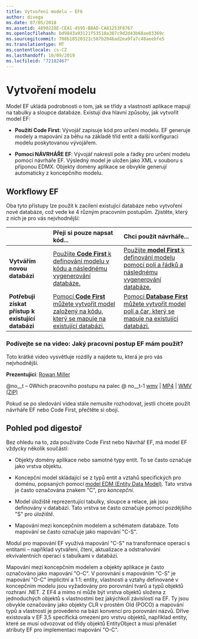 ```yaml
---
title: Vytvoření modelu – EF6
author: divega
ms.date: 07/05/2018
ms.assetid: 4890228E-CEA1-4595-B8AD-CA81253F8767
ms.openlocfilehash: bd9843a93121f53518a307c9d2d43b68ae03369c
ms.sourcegitcommit: 708b18520321c587b2046ad2ea9fa7c48aeebfe5
ms.translationtype: MT
ms.contentlocale: cs-CZ
ms.lasthandoff: 10/09/2019
ms.locfileid: "72182467"
---
```

# <a name="creating-a-model"></a>Vytvoření modelu

Model EF ukládá podrobnosti o tom, jak se třídy a vlastnosti aplikace mapují na tabulky a sloupce databáze. Existují dva hlavní způsoby, jak vytvořit model EF:

- **Použití Code First**: Vývojář zapisuje kód pro určení modelu. EF generuje modely a mapování za běhu na základě tříd entit a další konfiguraci modelu poskytovanou vývojářem.

- **Pomocí NÁVRHÁŘE EF**: Vývojář nakreslí pole a řádky pro určení modelu pomocí návrháře EF. Výsledný model je uložen jako XML v souboru s příponou EDMX. Objekty domény aplikace se obvykle generují automaticky z koncepčního modelu.

## <a name="ef-workflows"></a>Workflowy EF

Oba tyto přístupy lze použít k zacílení existující databáze nebo vytvoření nové databáze, což vede ke 4 různým pracovním postupům.
Zjistěte, který z nich je pro vás nejvhodnější:  

|                                           | Přeji si pouze napsat kód...                                                                                                                   | Chci použít návrháře...                                                                                                                        |
|:------------------------------------------|:-----------------------------------------------------------------------------------------------------------------------------------------------|:---------------------------------------------------------------------------------------------------------------------------------------------------|
| **Vytvářím novou databázi**          | [Použijte **Code First** k definování modelu v kódu a následnému vygenerování databáze.](~/ef6/modeling/code-first/workflows/new-database.md)           | [Použijte **model First** k definování modelu pomocí polí a řádků a následnému vygenerování databáze.](~/ef6/modeling/designer/workflows/model-first.md)   |
| **Potřebuji získat přístup k existující databázi** | [Pomocí **Code First** můžete vytvořit model založený na kódu, který se mapuje na existující databázi.](~/ef6/modeling/code-first/workflows/existing-database.md) | [Pomocí **Database First** můžete vytvořit model polí a čar, který se mapuje na existující databázi.](~/ef6/modeling/designer/workflows/database-first.md) |

### <a name="watch-the-video-what-ef-workflow-should-i-use"></a>Podívejte se na video: Jaký pracovní postup EF mám použít?

Toto krátké video vysvětluje rozdíly a najdete tu, která je pro vás nejvhodnější.

**Prezentující**: [Rowan Miller](https://romiller.com/)

@no__t – 0Which pracovního postupu na palec @ no__t-1 [wmv](https://download.microsoft.com/download/8/F/8/8F81F4CD-3678-4229-8D79-0C63FFA3C595/HDI_ITPro_Technet_winvideo_ChoseYourWorkflow.wmv) | [MP4](https://download.microsoft.com/download/8/F/8/8F81F4CD-3678-4229-8D79-0C63FFA3C595/HDI_ITPro_Technet_mp4video_ChoseYourWorkflow.m4v) | [WMV (ZIP)](https://download.microsoft.com/download/8/F/8/8F81F4CD-3678-4229-8D79-0C63FFA3C595/HDI_ITPro_Technet_winvideo_ChoseYourWorkflow.zip)

Pokud se po sledování videa stále nemusíte rozhodovat, jestli chcete použít návrháře EF nebo Code First, přečtěte si obojí.

## <a name="a-look-under-the-hood"></a>Pohled pod digestoř

Bez ohledu na to, zda používáte Code First nebo Návrhář EF, má model EF vždycky několik součástí:

- Objekty domény aplikace nebo samotné typy entit. To se často označuje jako vrstva objektu.

- Koncepční model skládající se z typů entit a vztahů specifických pro doménu, popsaných pomocí [model EDM (Entity Data Model)](~/ef6/resources/glossary.md#entity-data-model). Tato vrstva je často označována znakem "C", pro _koncepční_.

- Model úložiště reprezentující tabulky, sloupce a relace, jak jsou definovány v databázi. Tato vrstva se často označuje pomocí pozdějšího "S" pro _úložiště_.  

- Mapování mezi koncepčním modelem a schématem databáze. Toto mapování se často označuje jako mapování "C-S".

Modul pro mapování EF využívá mapování "C-S" na transformace operací s entitami – například vytváření, čtení, aktualizace a odstraňování ekvivalentních operací s tabulkami v databázi.

Mapování mezi koncepčním modelem a objekty aplikace je často označováno jako mapování "O-C". V porovnání s mapováním "C-S" je mapování "O-C" implicitní a 1:1: entity, vlastnosti a vztahy definované v koncepčním modelu jsou vyžadovány pro porovnání tvarů a typů objektů rozhraní .NET. Z EF4 a mimo ni může být vrstva objektů složena z jednoduchých objektů s vlastnostmi bez jakýchkoli závislostí na EF. Ty jsou obvykle označovány jako objekty CLR v prostém Old (POCO) a mapování typů a vlastností je provedeno na bázi konvencí pro porovnání názvů. Dříve existovala v EF 3,5 specifická omezení pro vrstvu objektů, například entity, které se musí odvozovat od třídy objektů EntityObject a musí přenášet atributy EF pro implementaci mapování "O-C".
